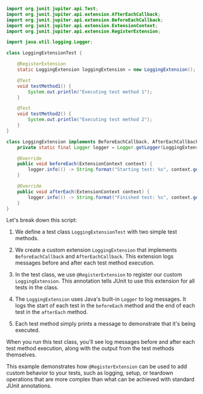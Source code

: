 ```java
import org.junit.jupiter.api.Test;
import org.junit.jupiter.api.extension.AfterEachCallback;
import org.junit.jupiter.api.extension.BeforeEachCallback;
import org.junit.jupiter.api.extension.ExtensionContext;
import org.junit.jupiter.api.extension.RegisterExtension;

import java.util.logging.Logger;

class LoggingExtensionTest {

    @RegisterExtension
    static LoggingExtension loggingExtension = new LoggingExtension();

    @Test
    void testMethod1() {
        System.out.println("Executing test method 1");
    }

    @Test
    void testMethod2() {
        System.out.println("Executing test method 2");
    }
}

class LoggingExtension implements BeforeEachCallback, AfterEachCallback {
    private static final Logger logger = Logger.getLogger(LoggingExtension.class.getName());

    @Override
    public void beforeEach(ExtensionContext context) {
        logger.info(() -> String.format("Starting test: %s", context.getDisplayName()));
    }

    @Override
    public void afterEach(ExtensionContext context) {
        logger.info(() -> String.format("Finished test: %s", context.getDisplayName()));
    }
}
```

Let's break down this script:

1. We define a test class `LoggingExtensionTest` with two simple test methods.

2. We create a custom extension `LoggingExtension` that implements `BeforeEachCallback` and `AfterEachCallback`. This extension logs messages before and after each test method execution.

3. In the test class, we use `@RegisterExtension` to register our custom `LoggingExtension`. This annotation tells JUnit to use this extension for all tests in the class.

4. The `LoggingExtension` uses Java's built-in `Logger` to log messages. It logs the start of each test in the `beforeEach` method and the end of each test in the `afterEach` method.

5. Each test method simply prints a message to demonstrate that it's being executed.

When you run this test class, you'll see log messages before and after each test method execution, along with the output from the test methods themselves.

This example demonstrates how `@RegisterExtension` can be used to add custom behavior to your tests, such as logging, setup, or teardown operations that are more complex than what can be achieved with standard JUnit annotations.